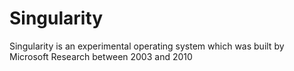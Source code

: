 # Singularity
 Singularity is an experimental operating system which was built by Microsoft Research between 2003 and 2010
